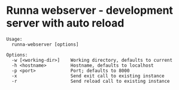 # Runna webserver - development server with auto reload

```
Usage:
  runna-webserver [options]

Options:
  -w [<working-dir>]    Working directory, defaults to current
  -h <hostname>         Hostname, defaults to localhost
  -p <port>             Port; defaults to 8000
  -x                    Send exit call to existing instance
  -r                    Send reload call to existing instance
  ```
